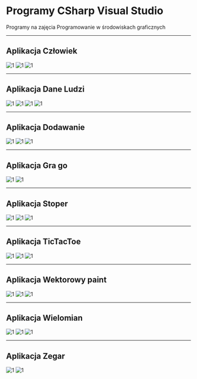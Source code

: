 # Programy CSharp Visual Studio

Programy na zajęcia Programowanie w środowiskach graficznych



<hr>

## Aplikacja Człowiek

![1](https://github.com/Cezary-Androsiuk/programy_csharp_visual_studio/blob/main/pictures/Cz%C5%82owiek/Cz%C5%82owiek_1.png?raw=true)
![1](https://github.com/Cezary-Androsiuk/programy_csharp_visual_studio/blob/main/pictures/Cz%C5%82owiek/Cz%C5%82owiek_2.png?raw=true)
![1](https://github.com/Cezary-Androsiuk/programy_csharp_visual_studio/blob/main/pictures/Cz%C5%82owiek/Cz%C5%82owiek_3.png?raw=true)



<hr>

## Aplikacja Dane Ludzi


![1](https://github.com/Cezary-Androsiuk/programy_csharp_visual_studio/blob/main/pictures/Dane_ludzi/Dane_ludzi_1.png?raw=true)
![1](https://github.com/Cezary-Androsiuk/programy_csharp_visual_studio/blob/main/pictures/Dane_ludzi/Dane_ludzi_2.png?raw=true)
![1](https://github.com/Cezary-Androsiuk/programy_csharp_visual_studio/blob/main/pictures/Dane_ludzi/Dane_ludzi_3.png?raw=true)
![1](https://github.com/Cezary-Androsiuk/programy_csharp_visual_studio/blob/main/pictures/Dane_ludzi/Dane_ludzi_4.png?raw=true)



<hr>

## Aplikacja Dodawanie

![1](https://github.com/Cezary-Androsiuk/programy_csharp_visual_studio/blob/main/pictures/Dodawanie/Dodawanie_1.png?raw=true)
![1](https://github.com/Cezary-Androsiuk/programy_csharp_visual_studio/blob/main/pictures/Dodawanie/Dodawanie_2.png?raw=true)
![1](https://github.com/Cezary-Androsiuk/programy_csharp_visual_studio/blob/main/pictures/Dodawanie/Dodawanie_3.png?raw=true)



<hr>

## Aplikacja Gra go

![1](https://github.com/Cezary-Androsiuk/programy_csharp_visual_studio/blob/main/pictures/Gra_go/Gra_go_1.png?raw=true)
![1](https://github.com/Cezary-Androsiuk/programy_csharp_visual_studio/blob/main/pictures/Gra_go/Gra_go_2.png?raw=true)



<hr>

## Aplikacja Stoper

![1](https://github.com/Cezary-Androsiuk/programy_csharp_visual_studio/blob/main/pictures/Stoper/Stoper_1.png?raw=true)
![1](https://github.com/Cezary-Androsiuk/programy_csharp_visual_studio/blob/main/pictures/Stoper/Stoper_2.png?raw=true)
![1](https://github.com/Cezary-Androsiuk/programy_csharp_visual_studio/blob/main/pictures/Stoper/Stoper_3.png?raw=true)



<hr>

## Aplikacja TicTacToe

![1](https://github.com/Cezary-Androsiuk/programy_csharp_visual_studio/blob/main/pictures/TicTacToe/TicTacToe_1.png?raw=true)
![1](https://github.com/Cezary-Androsiuk/programy_csharp_visual_studio/blob/main/pictures/TicTacToe/TicTacToe_2.png?raw=true)
![1](https://github.com/Cezary-Androsiuk/programy_csharp_visual_studio/blob/main/pictures/TicTacToe/TicTacToe_3.png?raw=true)



<hr>

## Aplikacja Wektorowy paint

![1](https://github.com/Cezary-Androsiuk/programy_csharp_visual_studio/blob/main/pictures/Wektorowy_paint/Wektorowy_paint_1.png?raw=true)
![1](https://github.com/Cezary-Androsiuk/programy_csharp_visual_studio/blob/main/pictures/Wektorowy_paint/Wektorowy_paint_2.png?raw=true)
![1](https://github.com/Cezary-Androsiuk/programy_csharp_visual_studio/blob/main/pictures/Wektorowy_paint/Wektorowy_paint_3.png?raw=true)



<hr>

## Aplikacja Wielomian

![1](https://github.com/Cezary-Androsiuk/programy_csharp_visual_studio/blob/main/pictures/Wielomian/Wielomian_1.png?raw=true)
![1](https://github.com/Cezary-Androsiuk/programy_csharp_visual_studio/blob/main/pictures/Wielomian/Wielomian_2.png?raw=true)
![1](https://github.com/Cezary-Androsiuk/programy_csharp_visual_studio/blob/main/pictures/Wielomian/Wielomian_3.png?raw=true)



<hr>

## Aplikacja Zegar

![1](https://github.com/Cezary-Androsiuk/programy_csharp_visual_studio/blob/main/pictures/Zegar/Zegar_1.png?raw=true)
![1](https://github.com/Cezary-Androsiuk/programy_csharp_visual_studio/blob/main/pictures/Zegar/Zegar_2.png?raw=true)
